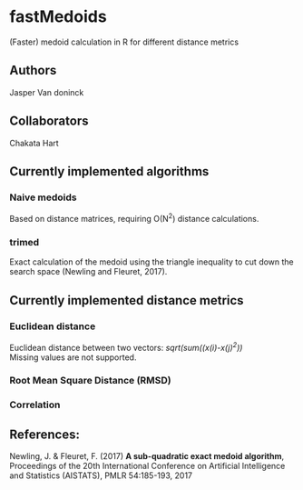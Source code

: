 # fastMedoids
(Faster) medoid calculation in R for different distance metrics

##  Authors
Jasper Van doninck

##  Collaborators
Chakata Hart

##  Currently implemented algorithms
### Naive medoids
Based on distance matrices, requiring O(N<sup>2</sup>) distance calculations.

### trimed 
Exact calculation of the medoid using the triangle inequality to cut down the search space (Newling and Fleuret, 2017).

##  Currently implemented distance metrics
### Euclidean distance
Euclidean distance between two vectors: *sqrt(sum((x(i)-x(j)<sup>2</sup>))*  
Missing values are not supported.

### Root Mean Square Distance (RMSD)

### Correlation



##  References:
Newling, J. & Fleuret, F. (2017) **A sub-quadratic exact medoid algorithm**, Proceedings of the 20th International Conference on Artificial Intelligence and Statistics (AISTATS), PMLR 54:185-193, 2017
